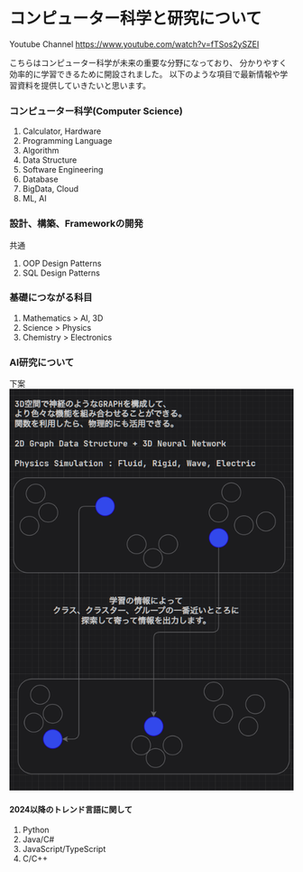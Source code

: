 # **コンピューター科学と研究について**
Youtube Channel
https://www.youtube.com/watch?v=fTSos2ySZEI

こちらはコンピューター科学が未来の重要な分野になっており、
分かりやすく効率的に学習できるために開設されました。
以下のような項目で最新情報や学習資料を提供していきたいと思います。


### コンピューター科学(Computer Science)
1. Calculator, Hardware
2. Programming Language
3. Algorithm
4. Data Structure
5. Software Engineering 
6. Database
7. BigData, Cloud
8. ML, AI

### 設計、構築、Frameworkの開発

共通
1. OOP Design Patterns 
2. SQL Design Patterns


### 基礎につながる科目
1. Mathematics > AI, 3D
2. Science > Physics
3. Chemistry > Electronics


### AI研究について

下案
![img.png](img.png)

#### 2024以降のトレンド言語に関して
1. Python
2. Java/C#
3. JavaScript/TypeScript
4. C/C++
